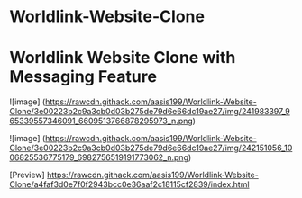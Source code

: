 # Worldlink-Website-Clone
# Worldlink Website Clone with Messaging Feature

![image] (https://rawcdn.githack.com/aasis199/Worldlink-Website-Clone/3e00223b2c9a3cb0d03b275de79d6e66dc19ae27/img/241983397_965339557346091_6609513766878295973_n.png)

![image] (https://rawcdn.githack.com/aasis199/Worldlink-Website-Clone/3e00223b2c9a3cb0d03b275de79d6e66dc19ae27/img/242151056_1006825536775179_6982756519191773062_n.png)

[Preview] https://rawcdn.githack.com/aasis199/Worldlink-Website-Clone/a4faf3d0e7f0f2943bcc0e36aaf2c18115cf2839/index.html


